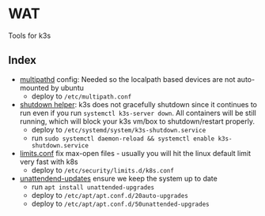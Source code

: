 # WAT

Tools for k3s

## Index

- [multipathd](./multipath/) config: Needed so the localpath based devices are not auto-mounted by ubuntu
  - deploy to `/etc/multipath.conf`
- [shutdown helper](./shutdown/): k3s does not gracefully shutdown since it continues to run even if you run `systemctl k3s-server down`. All containers will be still running, which will block your k3s vm/box to shutdown/restart properly.
  - deploy to `/etc/systemd/system/k3s-shutdown.service`
  - run `sudo systemctl daemon-reload && systemctl enable k3s-shutdown.service`
- [limits.conf](./sysctl/) fix max-open files - usually you will hit the linux default limit very fast with k8s
  - deploy to `/etc/security/limits.d/k8s.conf`
- [unattendend-updates](./unattendend-updates/) ensure we keep the system up to date
  - run `apt install unattended-upgrades`
  - deploy to `/etc/apt/apt.conf.d/20auto-upgrades`
  - deploy to `/etc/apt/apt.conf.d/50unattended-upgrades`
